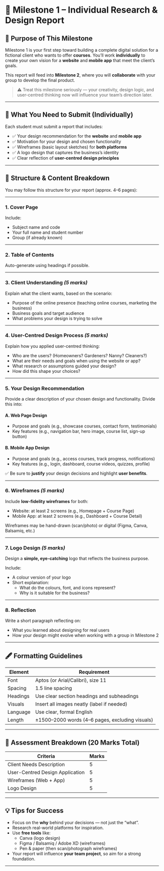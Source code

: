 # 📍 Milestone 1 – Individual Research & Design Report

## 🎯 Purpose of This Milestone

Milestone 1 is your first step toward building a complete digital solution for a fictional client who wants to offer **courses**. You’ll work **individually** to create your own vision for a **website** and **mobile app** that meet the client’s goals.

This report will feed into **Milestone 2**, where you will **collaborate** with your group to develop the final product.

> ⚠️ Treat this milestone seriously — your creativity, design logic, and user-centred thinking now will influence your team’s direction later.

---

## 📑 What You Need to Submit (Individually)

Each student must submit a report that includes:

- ✅ Your design recommendation for the **website** and **mobile app**
- ✅ Motivation for your design and chosen functionality
- ✅ Wireframes (basic layout sketches) for **both platforms**
- ✅ A logo design that captures the business’s identity
- ✅ Clear reflection of **user-centred design principles**

---

## 📘 Structure & Content Breakdown

You may follow this structure for your report (approx. 4–6 pages):

---

### 1. Cover Page

Include:
- Subject name and code
- Your full name and student number
- Group (if already known)

---

### 2. Table of Contents

Auto-generate using headings if possible.

---

### 3. Client Understanding _(5 marks)_

Explain what the client wants, based on the scenario:

- Purpose of the online presence (teaching online courses, marketing the business)
- Business goals and target audience
- What problems your design is trying to solve

---

### 4. User-Centred Design Process _(5 marks)_

Explain how you applied user-centred thinking:

- Who are the users? (Homeowners? Gardeners? Nanny? Cleaners?)
- What are their needs and goals when using the website or app?
- What research or assumptions guided your design?
- How did this shape your choices?

---

### 5. Your Design Recommendation

Provide a clear description of your chosen design and functionality. Divide this into:

#### A. Web Page Design

- Purpose and goals (e.g., showcase courses, contact form, testimonials)
- Key features (e.g., navigation bar, hero image, course list, sign-up button)

#### B. Mobile App Design

- Purpose and goals (e.g., access courses, track progress, notifications)
- Key features (e.g., login, dashboard, course videos, quizzes, profile)

✅ Be sure to **justify** your design decisions and highlight **user benefits**.

---

### 6. Wireframes _(5 marks)_

Include **low-fidelity wireframes** for both:

- Website: at least 2 screens (e.g., Homepage + Course Page)
- Mobile App: at least 2 screens (e.g., Dashboard + Course Detail)

Wireframes may be hand-drawn (scan/photo) or digital (Figma, Canva, Balsamiq, etc.)

---

### 7. Logo Design _(5 marks)_

Design a **simple, eye-catching** logo that reflects the business purpose.

Include:

- A colour version of your logo
- Short explanation:
  - What do the colours, font, and icons represent?
  - Why is it suitable for the business?

---

### 8. Reflection

Write a short paragraph reflecting on:

- What you learned about designing for real users
- How your design might evolve when working with a group in Milestone 2

---

## 🖋️ Formatting Guidelines

| Element      | Requirement                                  |
|--------------|----------------------------------------------|
| Font         | Aptos (or Arial/Calibri), size 11            |
| Spacing      | 1.5 line spacing                             |
| Headings     | Use clear section headings and subheadings   |
| Visuals      | Insert all images neatly (label if needed)   |
| Language     | Use clear, formal English                    |
| Length       | ±1500–2000 words (4–6 pages, excluding visuals) |

---

## 📌 Assessment Breakdown (20 Marks Total)

| Criteria                            | Marks |
|-------------------------------------|-------|
| Client Needs Description            | 5     |
| User-Centred Design Application     | 5     |
| Wireframes (Web + App)              | 5     |
| Logo Design                         | 5     |

---

## 💡 Tips for Success

- Focus on the **why** behind your decisions — not just the “what”.
- Research real-world platforms for inspiration.
- Use **free tools** like:
  - Canva (logo design)
  - Figma / Balsamiq / Adobe XD (wireframes)
  - Pen & paper (then scan/photograph wireframes)
- Your report will influence **your team project**, so aim for a strong foundation.

---

